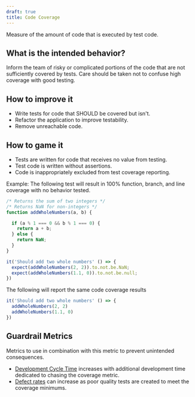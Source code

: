 ```yaml
---
draft: true
title: Code Coverage
---
```


Measure of the amount of code that is executed by test code.

## What is the intended behavior?

Inform the team of risky or complicated portions of the code that are not sufficiently covered by tests. Care should be
taken not to confuse high coverage with good testing.

## How to improve it

- Write tests for code that SHOULD be covered but isn't.
- Refactor the application to improve testability.
- Remove unreachable code.

## How to game it

- Tests are written for code that receives no value from testing.
- Test code is written without assertions.
- Code is inappropriately excluded from test coverage reporting.

Example: The following test will result in 100% function, branch, and line coverage with no behavior tested.

```javascript
/* Returns the sum of two integers */
/* Returns NaN for non-integers */
function addWholeNumbers(a, b) {

  if (a % 1 === 0 && b % 1 === 0) {
    return a + b;
  } else {
    return NaN;
  }
}

it('Should add two whole numbers' () => {
  expect(addWholeNumbers(2, 2)).to.not.be.NaN;
  expect(addWholeNumbers(1.1, 0)).to.not.be.null;
})
```

The following will report the same code coverage results

```javascript
it('Should add two whole numbers' () => {
  addWholeNumbers(2, 2)
  addWholeNumbers(1.1, 0)
})
```

## Guardrail Metrics

Metrics to use in combination with this metric to prevent unintended consequences.

- [Development Cycle Time](../development-cycle-time) increases with additional development time dedicated to
  chasing the coverage metric.
- [Defect rates](../defect-rate) can increase as poor quality tests are created to meet the coverage minimums.
